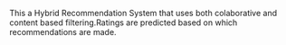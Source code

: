 This a Hybrid Recommendation System that uses both colaborative and content based filtering.Ratings are predicted based on which recommendations are made.

